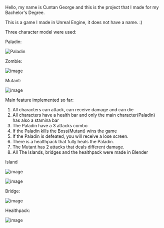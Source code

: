 Hello, my name is Cuntan George and this is the project that I made for my Bachelor's Degree.

This is a game I made in Unreal Engine, it does not have a name. :)

Three character model were used:


Paladin:

![Paladin](https://github.com/user-attachments/assets/c30fdbfa-6515-419a-a814-0e4d7ce56230)

Zombie:

![image](https://github.com/user-attachments/assets/4deda997-d6f1-40ec-8f42-b65293e2dcc1)

Mutant:

![image](https://github.com/user-attachments/assets/22eb5ac3-b650-45f8-a7ca-e5fbf8c7b499)


Main feature implemented so far:
1. All characters can attack, can receive damage and can die
2. All characters have a health bar and only the main character(Paladin) has also a stamina bar
3. The Paladin have a 3 attacks combo
4. If the Paladin kills the Boss(Mutant) wins the game
5. If the Paladin is defeated, you will receive a lose screen.
6. There is a healthpack that fully heals the Paladin.
7. The Mutant has 2 attacks that deals different damage.
8. All The Islands, bridges and the healthpack were made in Blender

Island

![image](https://github.com/user-attachments/assets/ba742736-680e-4373-9d60-7d846e7d0509)

![image](https://github.com/user-attachments/assets/847a2f52-954e-4012-bc5a-ee28836b7db0)


Bridge:

![image](https://github.com/user-attachments/assets/34acf4ae-6250-4147-8d78-58c0b41892f9)


Healthpack:

![image](https://github.com/user-attachments/assets/bbf297ed-2c0e-4af5-ba30-81cd8ba8ad57)

